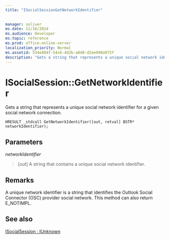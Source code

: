 ```yaml
---
title: "ISocialSessionGetNetworkIdentifier"
 
 
manager: soliver
ms.date: 11/16/2014
ms.audience: Developer
ms.topic: reference
ms.prod: office-online-server
localization_priority: Normal
ms.assetid: 534e404f-54c6-4d2b-a8d0-d2ee990a972f
description: "Gets a string that represents a unique social network identifier for a given social network connection."
---
```


# ISocialSession::GetNetworkIdentifier

Gets a string that represents a unique social network identifier for a given social network connection. 
  
```
HRESULT _stdcall GetNetworkIdentifier([out, retval] BSTR* networkIdentifier);
```

## Parameters

 _networkIdentifier_
  
> [out] A string that contains a unique social network identifier.
    
## Remarks

A unique network identifier is a string that identifies the Outlook Social Connector (OSC) provider social network. This method can also return E_NOTIMPL.
  
## See also



[ISocialSession : IUnknown](isocialsessioniunknown.md)


